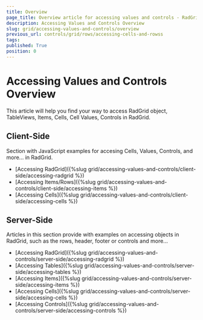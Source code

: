 ```yaml
---
title: Overview
page_title: Overview article for accessing values and controls - RadGrid | Telerik UI for ASP.NET AJAX
description: Accessing Values and Controls Overview
slug: grid/accessing-values-and-controls/overview
previous_url: controls/grid/rows/accessing-cells-and-rowss
tags: 
published: True
position: 0
---
```


# Accessing Values and Controls Overview

This article will help you find your way to access RadGrid object, TableViews, Items, Cells, Cell Values, Controls in RadGrid.

## Client-Side

Section with JavaScript examples for accesing Cells, Values, Controls, and more... in RadGrid.

- [Accessing RadGrid]({%slug grid/accessing-values-and-controls/client-side/accessing-radgrid %})
- [Accessing Items/Rows]({%slug grid/accessing-values-and-controls/client-side/accessing-items %})
- [Accessing Cells]({%slug grid/accessing-values-and-controls/client-side/accessing-cells %})

## Server-Side

Articles in this section provide with examples on accessing objects in RadGrid, such as the rows, header, footer or controls and more...

- [Accessing RadGrid]({%slug grid/accessing-values-and-controls/server-side/accessing-radgrid %})
- [Accessing Tables]({%slug grid/accessing-values-and-controls/server-side/accessing-tables %})
- [Accessing Items]({%slug grid/accessing-values-and-controls/server-side/accessing-items %})
- [Accessing Cells]({%slug grid/accessing-values-and-controls/server-side/accessing-cells %})
- [Accessing Controls]({%slug grid/accessing-values-and-controls/server-side/accessing-controls %})
